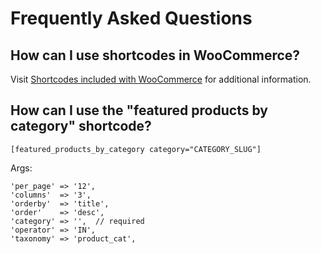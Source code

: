 # Frequently Asked Questions #

## How can I use shortcodes in WooCommerce? ##

Visit [Shortcodes included with WooCommerce](https://docs.woothemes.com/document/woocommerce-shortcodes/) for additional information.  

## How can I use the "featured products by category" shortcode? ##

`[featured_products_by_category category="CATEGORY_SLUG"]`  

Args:   

    'per_page' => '12',  
    'columns'  => '3',  
    'orderby'  => 'title',  
    'order'    => 'desc',  
    'category' => '',  // required
    'operator' => 'IN',  
    'taxonomy' => 'product_cat',

